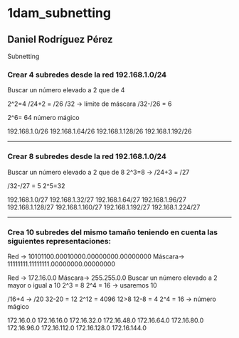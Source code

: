 # 1dam_subnetting
## Daniel Rodríguez Pérez
Subnetting

### Crear 4 subredes desde la red 192.168.1.0/24
Buscar un número elevado a 2 que de 4

2^2=4 /24+2 = /26
/32 -> límite de máscara
/32-/26 = 6

2^6= 64 número mágico

192.168.1.0/26
192.168.1.64/26
192.168.1.128/26
192.168.1.192/26


---------------------------------------------

### Crear 8 subredes desde la red 192.168.1.0/24
Buscar un número elevado a 2 que de 8
2^3=8 -> /24+3 = /27


/32-/27 = 5
2^5=32

192.168.1.0/27
192.168.1.32/27
192.168.1.64/27
192.168.1.96/27
192.168.1.128/27
192.168.1.160/27
192.168.1.192/27
192.168.1.224/27

---------------------------------------------

### Crea 10 subredes del mismo tamaño teniendo en cuenta las siguientes representaciones:
Red -> 10101100.00010000.00000000.00000000
Máscara-> 11111111.11111111.00000000.00000000

Red -> 172.16.0.0
Máscara-> 255.255.0.0
Buscar un número elevado a 2 mayor o igual
a 10
2^3 = 8
2^4 = 16 -> usaremos 10

/16+4 -> /20
32-20 = 12
2^12 = 4096
12>8
12-8 = 4
2^4 = 16 -> número mágico

172.16.0.0
172.16.16.0
172.16.32.0
172.16.48.0
172.16.64.0
172.16.80.0
172.16.96.0
172.16.112.0
172.16.128.0
172.16.144.0
